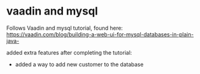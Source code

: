# vaadin and mysql
Follows Vaadin and mysql tutorial, found here: https://vaadin.com/blog/building-a-web-ui-for-mysql-databases-in-plain-java-

added extra features after completing the tutorial:
- added a way to add new customer to the database

